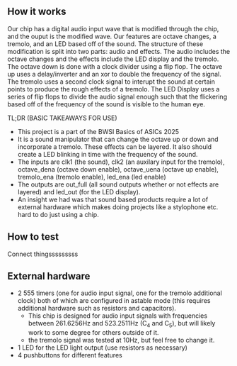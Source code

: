 <!---

This file is used to generate your project datasheet. Please fill in the information below and delete any unused
sections.

You can also include images in this folder and reference them in the markdown. Each image must be less than
512 kb in size, and the combined size of all images must be less than 1 MB.
-->

## How it works

Our chip has a digital audio input wave that is modified through the chip, and the ouput is the modified wave. Our features are octave changes, a tremolo, and an LED based off of the sound. The structure of these modification is split into two parts: audio and effects. The audio includes the octave changes and the effects include the LED display and the tremolo. The octave down is done with a clock divider using a flip flop. The octave up uses a delay/inverter and an xor to double the frequency of the signal. The tremolo uses a second clock signal to interupt the sound at certain points to produce the rough effects of a tremolo. The LED Display uses a series of flip flops to divide the audio signal enough such that the flickering based off of the frequency of the sound is visible to the human eye. 

TL;DR (BASIC TAKEAWAYS FOR USE)
- This project is a part of the BWSI Basics of ASICs 2025
- It is a sound manipulator that can change the octave up or down and incorporate a tremolo. These effects can be layered. It also should create a LED blinking in time with the frequency of the sound.
- The inputs are clk1 (the sound), clk2 (an auxilary input for the tremolo), octave_dena (octave down enable), octave_uena (octave up enable), tremolo_ena (tremolo enable), led_ena (led enable)
- The outputs are out_full (all sound outputs whether or not effects are layered) and led_out (for the LED display).
- An insight we had was that sound based products require a lot of external hardware which makes doing projects like a stylophone etc. hard to do just using a chip.

## How to test

Connect thingsssssssss

## External hardware

- 2 555 timers (one for audio input signal, one for the tremolo additional clock) both of which are configured in astable mode (this requires additional hardware such as resistors and capacitors).
  - This chip is designed for audio input signals with frequencies between 261.6256Hz and 523.2511Hz (C<sub>4</sub> and C<sub>5</sub>), but will likely work to some degree for others outside of it.
  - the tremolo signal was tested at 10Hz, but feel free to change it.
- 1 LED for the LED light output (use resistors as necessary)
- 4 pushbuttons for different features

